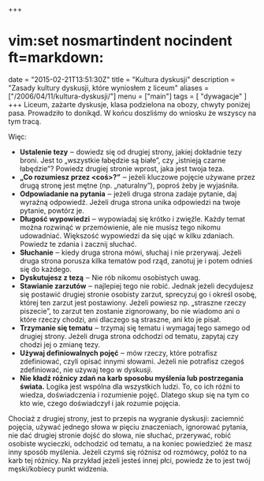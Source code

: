 +++
# vim:set nosmartindent nocindent ft=markdown:
date = "2015-02-21T13:51:30Z"
title = "Kultura dyskusji"
description = "Zasady kultury dyskusji, które wyniosłem z liceum"
aliases = ["/2006/04/11/kultura-dyskusji/"]
menu = ["main"]
tags = [ "dywagacje" ]
+++
Liceum, zażarte dyskusje, klasa podzielona na obozy, chwyty poniżej pasa.
Prowadziło to donikąd. W końcu doszliśmy do wniosku że wszyscy na tym tracą.
<!--more-->
Więc:

* **Ustalenie tezy** ‒ dowiedz się od drugiej strony, jakiej dokładnie tezy
  broni. Jest to „wszystkie łabędzie są białe”, czy „istnieją czarne łabędzie”?
  Powiedz drugiej stronie wprost, jaka jest twoja teza.
* **„Co rozumiesz przez &lt;coś&gt;?”** ‒ jeżeli kluczowe pojęcie używane przez
  drugą stronę jest mętne (np. „naturalny”), poproś żeby je wyjaśniła.
* **Odpowiadanie na pytania** ‒ jeżeli druga strona zadaje pytanie, daj wyraźną
  odpowiedź. Jeżeli druga strona unika odpowiedzi na twoje pytanie, powtórz je.
* **Długość wypowiedzi** ‒ wypowiadaj się krótko i zwięźle. Każdy temat można
  rozwinąć w przemówienie, ale nie musisz tego nikomu udowadniać. Większość
  wypowiedzi da się ująć w kilku zdaniach. Powiedz te zdania i zacznij słuchać.
* **Słuchanie** ‒ kiedy druga strona mówi, słuchaj i nie przerywaj. Jeżeli druga
  strona porusza kilka tematów pod rząd, zanotuj je i potem odnieś się do
  każdego.
* **Dyskutujesz z tezą** ‒ Nie rób nikomu osobistych uwag.
* **Stawianie zarzutów** ‒ najlepiej tego nie robić. Jednak jeżeli decydujesz
  się postawić drugiej stronie osobisty zarzut, sprecyzuj go i określ osobę,
  której ten zarzut jest postawiony.  Jeżeli powiesz np. „straszne rzeczy
  piszecie”, to zarzut ten zostanie zignorowany, bo nie wiadomo ani o które
  rzeczy chodzi, ani dlaczego są straszne, ani kto je pisał.
* **Trzymanie się tematu** ‒ trzymaj się tematu i wymagaj tego samego od drugiej
  strony. Jeżeli druga strona odchodzi od tematu, zapytaj czy chodzi jej
  o zmianę tezy.
* **Używaj definiowalnych pojęć** ‒ mów rzeczy, które potrafisz zdefiniować,
  czyli opisać innymi słowami.
  Jeżeli nie potrafisz czegoś zdefiniować, nie używaj tego w dyskusji.
* **Nie kładź różnicy zdań na karb sposobu myślenia lub postrzegania świata.**
  Logika jest wspólna dla wszystkich ludzi. To, co ich różni to wiedza,
  doświadczenia i rozumienie pojęć. Dlatego skup się na tym co kto wie, czego
  doświadczył i jak rozumie pojęcia.

Chociaż z drugiej strony, jest to przepis na wygranie dyskusji: zaciemnić
pojęcia, używać jednego słowa w pięciu znaczeniach, ignorować pytania, nie dać
drugiej stronie dojść do słowa, nie słuchać, przerywać, robić osobiste
wycieczki, odchodzić od tematu, a na koniec powiedzieć że masz inny sposób
myślenia. Jeżeli czymś się różnisz od rozmówcy, połóż to na karb tej różnicy. Na
przykład jeżeli jesteś innej płci, powiedz że to jest twój męski/kobiecy punkt
widzenia.
